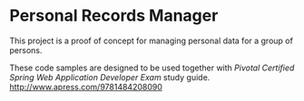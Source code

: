 # Personal Records Manager

This project is a proof of concept for managing personal data for a group of persons.

These code samples are designed to be used together with *Pivotal Certified Spring Web Application Developer Exam* study guide. http://www.apress.com/9781484208090

